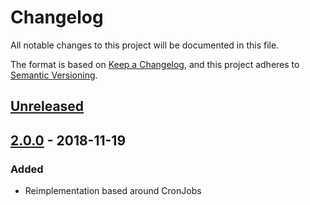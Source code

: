 # Changelog
All notable changes to this project will be documented in this file.

The format is based on [Keep a Changelog](https://keepachangelog.com/en/1.0.0/),
and this project adheres to [Semantic Versioning](https://semver.org/spec/v2.0.0.html).

## [Unreleased]

## [2.0.0] - 2018-11-19
### Added
- Reimplementation based around CronJobs

[Unreleased]: https://github.com/appuio/appuio-pruner/compare/v1.0.0...HEAD
[2.0.0]: https://github.com/appuio/appuio-pruner/compare/v1.0.9...v2.0.0
